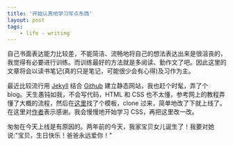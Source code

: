 ```yaml
---
title: '开始认真地学习写点东西'
layout: post
tags:
    - life - writing
---
```


自己书面表达能力比较差，不能简洁、流畅地将自己的想法表达出来是很沮丧的，我觉得有必要进行训练。而训练最好的方法就是多阅读、勤作文了吧。因此这里的文章将会以读书笔记(真的只是笔记，可能很少会有心得)及习作为主。

最近比较流行用 [Jekyll](https://github.com/mojombo/jekyll) 结合 [Github](http://github.com) 建立静态网站，我也赶个时髦，弄了个 blog。天生愚钝如我，不会写代码，HTML 和 CSS 也不太懂，参考网上的教程弄懂了大概的流程，然后在[这里](https://github.com/waynezhang/blog)找了个模板，clone 过来，简单地改了下就上线了。在这里对[作者](http://lhzhang.com/)表示感谢。我会慢慢地开始学习 CSS，再把这里改一改。

匆匆在今天上线是有原因的。两年前的今天，我家宝贝女儿诞生了！我要对她说:"宝贝，生日快乐！爸爸永远爱你！"
